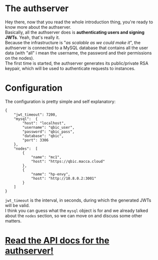 # The authserver
Hey there, now that you read the whole introduction thing, you're ready to know more about the authserver.<br>
Basically, all the authserver does is **authenticating users and signing JWTs**. Yeah, that's really it.
<br>
Because the infrastructure is "*as scalable as we could make it*", the authserver is connected to a MySQL database that contains all the user data (with "all" i mean the username, the password and their permissions on the nodes).
<br>
The first time is started, the authserver generates its public/private RSA keypair, which will be used to authenticate requests to instances.
# Configuration
The configuration is pretty simple and self explanatory:
```
{  
	"jwt_timeout": 7200,  
	"mysql":  {  
		"host": "localhost",  
		"username": "qbic_user",  
		"password": "qbic_pass",  
		"database": "qbic",  
		"port": 3306  
	},  
	"nodes":  [  
		{  
			"name": "mc1",  
			"host": "https://qbic.macca.cloud"  
		},  
		{  
			"name": "hp-envy",  
			"host": "http://10.8.0.2:3001"  
		}  
	]  
}
```
`jwt_timeout` is the interval, in seconds, during which the generated JWTs will be valid. <br>
I think you can guess what the `mysql` object is for and we already talked about the `nodes` section, so we can move on and discuss some other matters.


# [Read the API docs for the authserver!](https://github.com/lugli-maccaferri/qbic-demo/tree/main/authserver/api)
